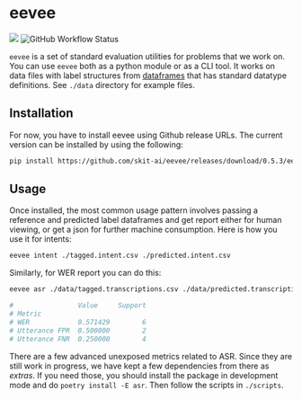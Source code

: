 # eevee

![](https://img.shields.io/github/v/tag/skit-ai/eevee.svg?style=flat-square) ![GitHub Workflow Status](https://img.shields.io/github/workflow/status/skit-ai/eevee/CI?style=flat-square)

`eevee` is a set of standard evaluation utilities for problems that we work on.
You can use `eevee` both as a python module or as a CLI tool. It works on data
files with label structures from
[dataframes](https://github.com/skit-ai/dataframes) that has standard
datatype definitions. See `./data` directory for example files.

## Installation

For now, you have to install eevee using Github release URLs. The current
version can be installed by using the following:

```bash
pip install https://github.com/skit-ai/eevee/releases/download/0.5.3/eevee-0.5.3-py3-none-any.whl
```

## Usage

Once installed, the most common usage pattern involves passing a reference and
predicted label dataframes and get report either for human viewing, or get a
json for further machine consumption. Here is how you use it for intents:

```bash
eevee intent ./tagged.intent.csv ./predicted.intent.csv
```

Similarly, for WER report you can do this:

```bash
eevee asr ./data/tagged.transcriptions.csv ./data/predicted.transcriptions.csv

#                Value     Support
# Metric
# WER            0.571429        6
# Utterance FPR  0.500000        2
# Utterance FNR  0.250000        4
```

There are a few advanced unexposed metrics related to ASR. Since they are still
work in progress, we have kept a few dependencies from there as _extras_. If you
need those, you should install the package in development mode and do `poetry
install -E asr`. Then follow the scripts in `./scripts`.
